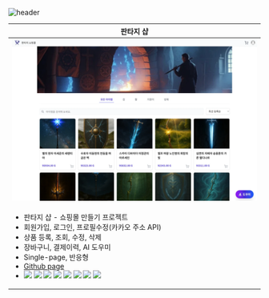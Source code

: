 ![header](https://capsule-render.vercel.app/api?type=waving&color=4078c0&height=180&section=header&text=Project&fontSize=45&animation=fadeIn&fontAlignY=38&desc=yonghun16&descAlignY=55&descAlign=85)

| 판타지 샵 |
|----------------------|
|<a href="https://yonghun16.duckdns.org/fantasyshop"><img src="https://raw.githubusercontent.com/yonghun16/fantasy-shop/refs/heads/main/preview.webp" width=825px /></a>|
|<ul><li>판타지 샵 - 쇼핑몰 만들기 프로젝트</li><li>회원가입, 로그인, 프로필수정(카카오 주소 API)</li><li>상품 등록, 조회, 수정, 삭제</li><li>장바구니, 결제이력, AI 도우미</li><li>Single-page, 반응형</li><li><a href="https://github.com/yonghun16/fantasy-shop"> Github page </a></li><li><!-- React --><a href="https://reactjs.org/"><img src="https://img.shields.io/badge/React-58B4CD?style=flat&logo=React&logoColor=white" /></a> <!-- Reducx --><a href="https://react-redux.js.org"><img src="https://img.shields.io/badge/Redux-764ABC?style=flat&logo=Redux&logoColor=white" /></a> <!-- Tailwind CSS --><a href="https://tailwindcss.com"><img src="https://img.shields.io/badge/Tailwind-06B6D4?style=flat&logo=tailwindcss&logoColor=white" /></a> <!-- Vite --><a href="https://vitejs.dev/"><img src="https://img.shields.io/badge/Vite-646CFF?style=flat&logo=Vite&logoColor=white" /></a> <!-- Spring Boot --><a href="https://spring.io/projects/spring-boot"><img src="https://img.shields.io/badge/Spring_boot-6DB33F?style=flat&logo=SpringBoot&logoColor=white" /></a> <!-- MySQL --><a href="https://www.mysql.com/"><img src="https://img.shields.io/badge/MySQL-4479A1?style=flat&logo=MySQL&logoColor=white" /></a> <!-- NGINX --><a href="https://www.nginx.com/"><img src="https://img.shields.io/badge/NGINX-009639?style=flat&logo=NGINX&logoColor=white" /></a> <!-- OCI --><a href="https://www.oracle.com/cloud/"><img src="https://img.shields.io/badge/OCI-F80000?style=flat&logo=Oracle&logoColor=white" /></li></ul>|

